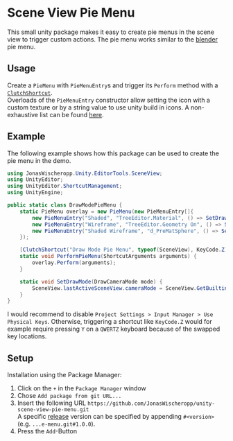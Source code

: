 # Scene View Pie Menu
This small unity package makes it easy to create pie menus in the scene view to trigger custom actions.
The pie menu works similar to the [blender](blender.org) pie menu.

<!-- TODO demo gif -->

## Usage
Create a `PieMenu` with `PieMenuEntry`s and trigger its `Perform` method with a [`ClutchShortcut`](https://docs.unity3d.com/ScriptReference/ShortcutManagement.ClutchShortcutAttribute.html).  
Overloads of the `PieMenuEntry` constructor allow setting the icon with a custom texture or by a string value to use unity build in icons. A non-exhaustive list can be found [here](https://github.com/halak/unity-editor-icons/blob/master/README.md).

## Example
The following example shows how this package can be used to create the pie menu in the demo.
```c#
using JonasWischeropp.Unity.EditorTools.SceneView;
using UnityEditor;
using UnityEditor.ShortcutManagement;
using UnityEngine;

public static class DrawModePieMenu {
    static PieMenu overlay = new PieMenu(new PieMenuEntry[]{
        new PieMenuEntry("Shaded", "TreeEditor.Material", () => SetDrawMode(DrawCameraMode.Normal)),
        new PieMenuEntry("Wireframe", "TreeEditor.Geometry On", () => SetDrawMode(DrawCameraMode.Wireframe)),
        new PieMenuEntry("Shaded Wireframe", "d_PreMatSphere", () => SetDrawMode(DrawCameraMode.TexturedWire)),
    });

    [ClutchShortcut("Draw Mode Pie Menu", typeof(SceneView), KeyCode.Z)]
    static void PerformPieMenu(ShortcutArguments arguments) {
        overlay.Perform(arguments);
    }

    static void SetDrawMode(DrawCameraMode mode) {
        SceneView.lastActiveSceneView.cameraMode = SceneView.GetBuiltinCameraMode(mode);
    }
}
```
I would recommend to disable `Project Settings > Input Manager > Use Physical Keys`. Otherwise, triggering a shortcut like `KeyCode.Z` would for example require pressing `Y` on a `QWERTZ` keyboard because of the swapped key locations.

## Setup
Installation using the Package Manager:
1. Click on the `+` in the `Package Manager` window
2. Chose `Add package from git URL...`
3. Insert the following URL `https://github.com/JonasWischeropp/unity-scene-view-pie-menu.git`  
A specific [release](https://github.com/JonasWischeropp/unity-scene-view-pie-menu/releases) version can be specified by appending `#<version>` (e.g. `...e-menu.git#1.0.0`).
4. Press the `Add`-Button